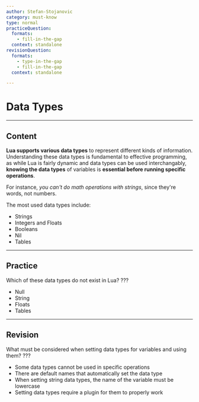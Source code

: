```yaml
---
author: Stefan-Stojanovic
category: must-know
type: normal
practiceQuestion:
  formats:
    - fill-in-the-gap
  context: standalone
revisionQuestion:
  formats:
    - type-in-the-gap
    - fill-in-the-gap
  context: standalone

---
```


# Data Types

---

## Content

**Lua supports various data types** to represent different kinds of information. Understanding these data types is fundamental to effective programming, as while Lua is fairly dynamic and data types can be used interchangably, **knowing the data types** of variables is **essential before running specific operations**.

For instance, *you can't do math operations with strings*, since they're words, not numbers.

The most used data types include:
- Strings
- Integers and Floats
- Booleans
- Nil
- Tables

---

## Practice

Which of these data types do not exist in Lua? ???

- Null
- String
- Floats
- Tables

---

## Revision

What must be considered when setting data types for variables and using them? ???

- Some data types cannot be used in specific operations
- There are default names that automatically set the data type
- When setting string data types, the name of the variable must be lowercase
- Setting data types require a plugin for them to properly work

